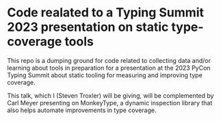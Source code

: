 # Code realated to a Typing Summit 2023 presentation on static type-coverage tools


This repo is a dumping ground for code related to collecting data and/or
learning about tools in preparation for a presentation at the 2023 PyCon Typing
Summit about static tooling for measuring and improving type coverage.

This talk, which I (Steven Troxler) will be giving, will be complemented by Carl Meyer
presenting on MonkeyType, a dynamic inspection library that also helps automate
improvements in type coverage.
